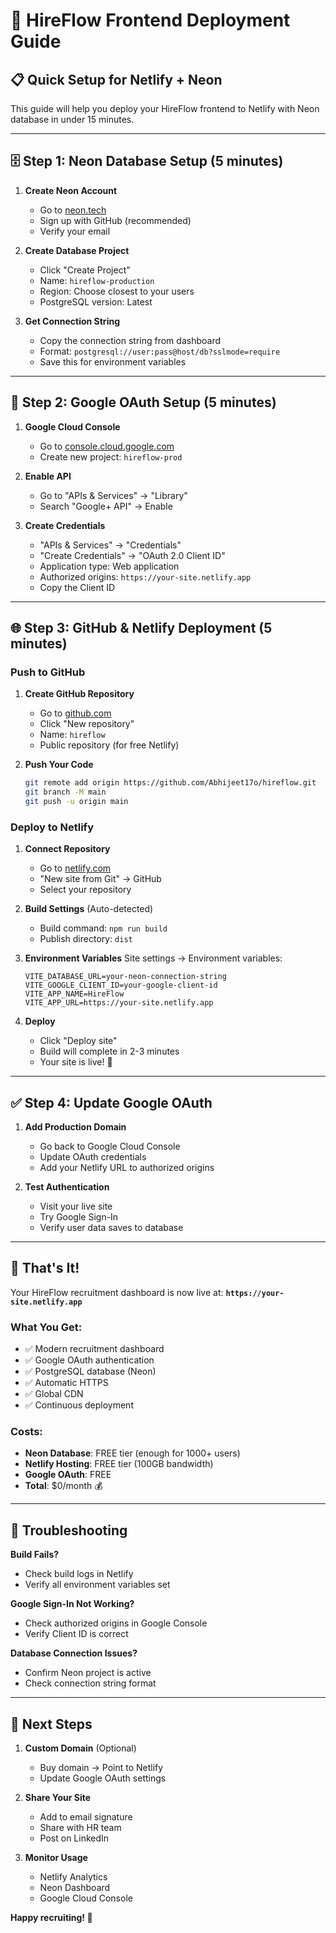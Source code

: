 # 🚀 HireFlow Frontend Deployment Guide

## 📋 Quick Setup for Netlify + Neon

This guide will help you deploy your HireFlow frontend to Netlify with Neon database in under 15 minutes.

---

## 🗄️ Step 1: Neon Database Setup (5 minutes)

1. **Create Neon Account**
   - Go to [neon.tech](https://neon.tech)
   - Sign up with GitHub (recommended)
   - Verify your email

2. **Create Database Project**
   - Click "Create Project"
   - Name: `hireflow-production`
   - Region: Choose closest to your users
   - PostgreSQL version: Latest

3. **Get Connection String**
   - Copy the connection string from dashboard
   - Format: `postgresql://user:pass@host/db?sslmode=require`
   - Save this for environment variables

---

## 🔐 Step 2: Google OAuth Setup (5 minutes)

1. **Google Cloud Console**
   - Go to [console.cloud.google.com](https://console.cloud.google.com)
   - Create new project: `hireflow-prod`

2. **Enable API**
   - Go to "APIs & Services" → "Library"
   - Search "Google+ API" → Enable

3. **Create Credentials**
   - "APIs & Services" → "Credentials"
   - "Create Credentials" → "OAuth 2.0 Client ID"
   - Application type: Web application
   - Authorized origins: `https://your-site.netlify.app`
   - Copy the Client ID

---

## 🌐 Step 3: GitHub & Netlify Deployment (5 minutes)

### Push to GitHub

1. **Create GitHub Repository**
   - Go to [github.com](https://github.com)
   - Click "New repository"
   - Name: `hireflow`
   - Public repository (for free Netlify)

2. **Push Your Code**
   ```bash
   git remote add origin https://github.com/Abhijeet17o/hireflow.git
   git branch -M main
   git push -u origin main
   ```

### Deploy to Netlify

1. **Connect Repository**
   - Go to [netlify.com](https://netlify.com)
   - "New site from Git" → GitHub
   - Select your repository

2. **Build Settings** (Auto-detected)
   - Build command: `npm run build`
   - Publish directory: `dist`

3. **Environment Variables**
   Site settings → Environment variables:
   ```
   VITE_DATABASE_URL=your-neon-connection-string
   VITE_GOOGLE_CLIENT_ID=your-google-client-id
   VITE_APP_NAME=HireFlow
   VITE_APP_URL=https://your-site.netlify.app
   ```

4. **Deploy**
   - Click "Deploy site"
   - Build will complete in 2-3 minutes
   - Your site is live! 🎉

---

## ✅ Step 4: Update Google OAuth

1. **Add Production Domain**
   - Go back to Google Cloud Console
   - Update OAuth credentials
   - Add your Netlify URL to authorized origins

2. **Test Authentication**
   - Visit your live site
   - Try Google Sign-In
   - Verify user data saves to database

---

## 🎯 That's It!

Your HireFlow recruitment dashboard is now live at:
**`https://your-site.netlify.app`**

### What You Get:
- ✅ Modern recruitment dashboard
- ✅ Google OAuth authentication  
- ✅ PostgreSQL database (Neon)
- ✅ Automatic HTTPS
- ✅ Global CDN
- ✅ Continuous deployment

### Costs:
- **Neon Database**: FREE tier (enough for 1000+ users)
- **Netlify Hosting**: FREE tier (100GB bandwidth)
- **Google OAuth**: FREE
- **Total**: $0/month 💰

---

## 🔧 Troubleshooting

**Build Fails?**
- Check build logs in Netlify
- Verify all environment variables set

**Google Sign-In Not Working?**
- Check authorized origins in Google Console
- Verify Client ID is correct

**Database Connection Issues?**
- Confirm Neon project is active
- Check connection string format

---

## 🚀 Next Steps

1. **Custom Domain** (Optional)
   - Buy domain → Point to Netlify
   - Update Google OAuth settings

2. **Share Your Site**
   - Add to email signature
   - Share with HR team
   - Post on LinkedIn

3. **Monitor Usage**
   - Netlify Analytics
   - Neon Dashboard
   - Google Cloud Console

**Happy recruiting! 🎉**
